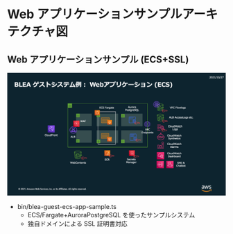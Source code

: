 # Web アプリケーションサンプルアーキテクチャ図

## Web アプリケーションサンプル (ECS+SSL)

![ECS-and-SSL](./doc/images/BLEA-GuestSampleWebECS.png)

- bin/blea-guest-ecs-app-sample.ts
  - ECS/Fargate+AuroraPostgreSQL を使ったサンプルシステム
  - 独自ドメインによる SSL 証明書対応
